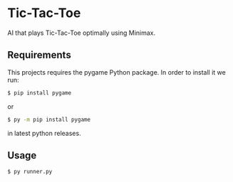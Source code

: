 # Tic-Tac-Toe

AI that plays Tic-Tac-Toe optimally using Minimax.

## Requirements

This projects requires the pygame Python package.
In order to install it we run:

```bash
$ pip install pygame
```

or

```bash
$ py -m pip install pygame
```

in latest python releases.

## Usage

```bash
$ py runner.py
```